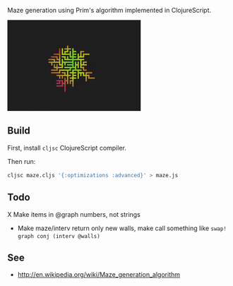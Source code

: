 Maze generation using Prim's algorithm implemented in ClojureScript.

<a href="http://jeffcarp.github.io/maze/"><img src="https://raw.githubusercontent.com/jeffcarp/maze/gh-pages/maze.gif" alt="maze gif" /></a>

## Build

First, install `cljsc` ClojureScript compiler.

Then run:

```bash
cljsc maze.cljs '{:optimizations :advanced}' > maze.js
```

## Todo

X Make items in @graph numbers, not strings
- Make maze/interv return only new walls, make call something like `swap! graph conj (interv @walls)`

## See

- http://en.wikipedia.org/wiki/Maze_generation_algorithm
